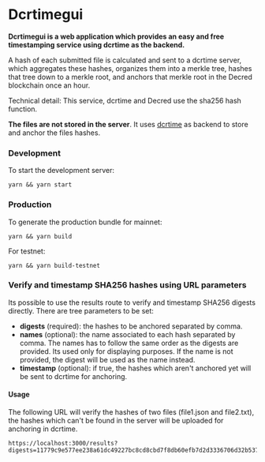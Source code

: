 # Dcrtimegui

**Dcrtimegui is a web application which provides an easy and free timestamping service using dcrtime as the backend.**

A hash of each submitted file is calculated and sent to a dcrtime server, which aggregates these hashes, organizes them into a merkle tree, hashes that tree down to a merkle root, and anchors that merkle root in the Decred blockchain once an hour.

Technical detail: This service, dcrtime and Decred use the sha256 hash function.

**The files are not stored in the server**. It uses 
[dcrtime](https://github.com/decred/dcrtime) as backend to store and anchor the
files hashes.


### Development

To start the development server:

`yarn && yarn start` 

### Production

To generate the production bundle for mainnet:

`yarn && yarn build`

For testnet: 

`yarn && yarn build-testnet`

### Verify and timestamp SHA256 hashes using URL parameters

Its possible to use the results route to verify and timestamp SHA256 digests 
directly. There are tree parameters to be set:

- **digests** (required): the hashes to be anchored separated by comma.
- **names** (optional): the name associated to each hash separated by comma. 
The names has to follow the same order as the digests are provided. Its used 
only for displaying purposes. If the name is not provided, the digest will be 
used as the name instead.
- **timestamp** (optional): if true, the hashes which aren't anchored yet will
 be sent to dcrtime for anchoring.

#### Usage

The following URL will verify the hashes of two files (file1.json and file2.txt),
the hashes which can't be found in the server will be uploaded for anchoring in
dcrtime.

```
https://localhost:3000/results?digests=11779c9e577ee238a61dc49227bc8cd8cbd7f8db60efb7d2d3336706d32b5372,fc11cc406688eb75d83ee3db77f4d1776b81de16ddba10738a7d3703299b7646&names=file1.json,file2.txt&timestamp=true
```




